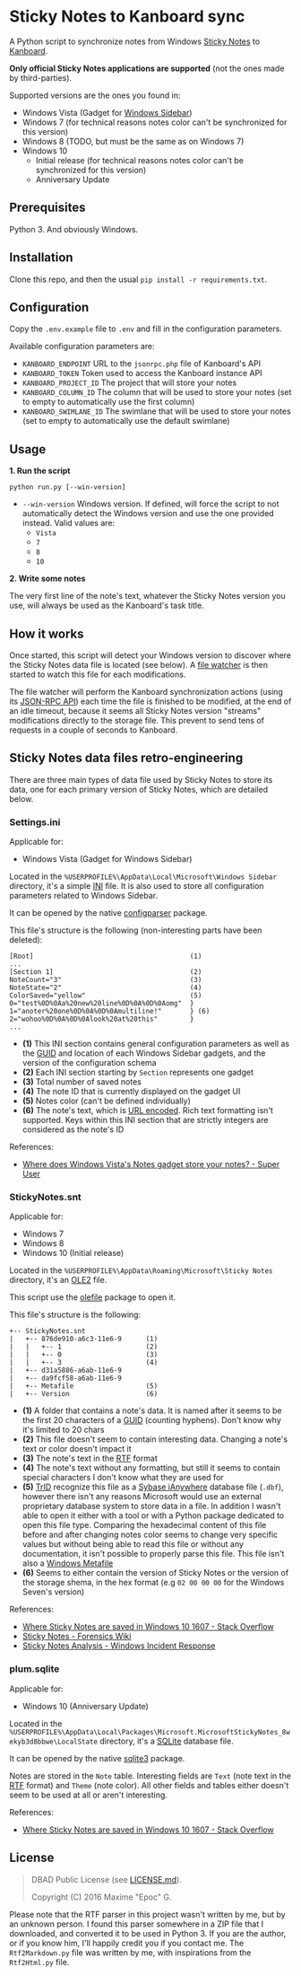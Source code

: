 # Sticky Notes to Kanboard sync

A Python script to synchronize notes from Windows [Sticky Notes](https://en.wikipedia.org/wiki/Sticky_Notes) to [Kanboard](https://kanboard.net/).

**Only official Sticky Notes applications are supported** (not the ones made by third-parties).

Supported versions are the ones you found in:

  - Windows Vista (Gadget for [Windows Sidebar](https://en.wikipedia.org/wiki/Windows_Desktop_Gadgets))
  - Windows 7 (for technical reasons notes color can't be synchronized for this version)
  - Windows 8 (TODO, but must be the same as on Windows 7)
  - Windows 10
    - Initial release (for technical reasons notes color can't be synchronized for this version)
    - Anniversary Update

## Prerequisites

Python 3. And obviously Windows.

## Installation

Clone this repo, and then the usual `pip install -r requirements.txt`.

## Configuration

Copy the `.env.example` file to `.env` and fill in the configuration parameters.

Available configuration parameters are:

  - `KANBOARD_ENDPOINT` URL to the `jsonrpc.php` file of Kanboard's API
  - `KANBOARD_TOKEN` Token used to access the Kanboard instance API
  - `KANBOARD_PROJECT_ID` The project that will store your notes
  - `KANBOARD_COLUMN_ID` The column that will be used to store your notes (set to empty to automatically use the first column)
  - `KANBOARD_SWIMLANE_ID` The swimlane that will be used to store your notes (set to empty to automatically use the default swimlane)

## Usage

**1. Run the script**

```
python run.py [--win-version]
```

  - `--win-version` Windows version. If defined, will force the script to not automatically detect the Windows version and use the one provided instead. Valid values are:
    - `Vista`
    - `7`
    - `8`
    - `10`

**2. Write some notes**

The very first line of the note's text, whatever the Sticky Notes version you use, will always be used as the Kanboard's task title.

## How it works

Once started, this script will detect your Windows version to discover where the Sticky Notes data file is located (see
below). A [file watcher](https://github.com/gorakhargosh/watchdog) is then started to watch this file for each modifications.

The file watcher will perform the Kanboard synchronization actions (using its [JSON-RPC API](https://kanboard.net/documentation/api-json-rpc)) each time
the file is finished to be modified, at the end of an idle timeout, because it seems all Sticky Notes version "streams" modifications
directly to the storage file. This prevent to send tens of requests in a couple of seconds to Kanboard.

## Sticky Notes data files retro-engineering

There are three main types of data file used by Sticky Notes to store its data, one for each primary version of Sticky
Notes, which are detailed below.

### Settings.ini

Applicable for:

  - Windows Vista (Gadget for Windows Sidebar)

Located in the `%USERPROFILE%\AppData\Local\Microsoft\Windows Sidebar` directory, it's a simple [INI](https://en.wikipedia.org/wiki/INI_file)
file. It is also used to store all configuration parameters related to Windows Sidebar.

It can be opened by the native [configparser](https://docs.python.org/3.5/library/configparser.html) package.

This file's structure is the following (non-interesting parts have been deleted):

```
[Root]                                       (1)
...
[Section 1]                                  (2)
NoteCount="3"                                (3)
NoteState="2"                                (4)
ColorSaved="yellow"                          (5)
0="test%0D%0Aa%20new%20line%0D%0A%0D%0Aomg"  }
1="anoter%20one%0D%0A%0D%0Amultiline!"       } (6)
2="wohoo%0D%0A%0D%0Alook%20at%20this"        }
...
```

  - **(1)** This INI section contains general configuration parameters as well as the [GUID](https://en.wikipedia.org/wiki/Globally_unique_identifier) and location of each Windows Sidebar gadgets, and the version of the configuration schema
  - **(2)** Each INI section starting by `Section` represents one gadget
  - **(3)** Total number of saved notes
  - **(4)** The note ID that is currently displayed on the gadget UI
  - **(5)** Notes color (can't be defined individually)
  - **(6)** The note's text, which is [URL encoded](https://en.wikipedia.org/wiki/Percent-encoding). Rich text formatting isn't supported. Keys within this INI section that are strictly integers are considered as the note's ID

References:

  - [Where does Windows Vista's Notes gadget store your notes? - Super User](http://superuser.com/a/119515/214377)

### StickyNotes.snt

Applicable for:

  - Windows 7
  - Windows 8
  - Windows 10 (Initial release)

Located in the `%USERPROFILE%\AppData\Roaming\Microsoft\Sticky Notes` directory, it's an [OLE2](https://en.wikipedia.org/wiki/Compound_File_Binary_Format) file.

This script use the [olefile](https://bitbucket.org/decalage/olefileio_pl/) package to open it.

This file's structure is the following:

```
+-- StickyNotes.snt
|   +-- 876de910-a6c3-11e6-9      (1)
|   |   +-- 1                     (2)
|   |   +-- 0                     (3)
|   |   +-- 3                     (4)
|   +-- d31a5886-a6ab-11e6-9
|   +-- da9fcf58-a6ab-11e6-9
|   +-- Metafile                  (5)
|   +-- Version                   (6)
```

  - **(1)** A folder that contains a note's data. It is named after it seems to be the first 20 characters of a [GUID](https://en.wikipedia.org/wiki/Globally_unique_identifier) (counting hyphens). Don't know why it's limited to 20 chars
  - **(2)** This file doesn't seem to contain interesting data. Changing a note's text or color doesn't impact it
  - **(3)** The note's text in the [RTF](https://en.wikipedia.org/wiki/Rich_Text_Format) format
  - **(4)** The note's text without any formatting, but still it seems to contain special characters I don't know what they are used for
  - **(5)** [TrID](http://mark0.net/soft-trid-e.html) recognize this file as a [Sybase iAnywhere](https://en.wikipedia.org/wiki/Sybase_iAnywhere) database file (`.dbf`), however there isn't any reasons Microsoft would use an external proprietary database system to store data in a file. In addition I wasn't able to open it either with a tool or with a Python package dedicated to open this file type. Comparing the hexadecimal content of this file before and after changing notes color seems to change very specific values but without being able to read this file or without any documentation, it isn't possible to properly parse this file. This file isn't also a [Windows Metafile](https://en.wikipedia.org/wiki/Windows_Metafile)
  - **(6)** Seems to either contain the version of Sticky Notes or the version of the storage shema, in the hex format (e.g `02 00 00 00` for the Windows Seven's version)

References:

  - [Where Sticky Notes are saved in Windows 10 1607 - Stack Overflow](http://stackoverflow.com/a/38823429/1252290)
  - [Sticky Notes - Forensics Wiki](http://www.forensicswiki.org/wiki/Sticky_Notes)
  - [Sticky Notes Analysis - Windows Incident Response](http://windowsir.blogspot.fr/2011/08/sticky-notes-analysis.html)

### plum.sqlite

Applicable for:

  - Windows 10 (Anniversary Update)

Located in the `%USERPROFILE%\AppData\Local\Packages\Microsoft.MicrosoftStickyNotes_8wekyb3d8bbwe\LocalState` directory, it's a [SQLite](https://en.wikipedia.org/wiki/SQLite) database file.
 
It can be opened by the native [sqlite3](https://docs.python.org/3.5/library/sqlite3.html) package.

Notes are stored in the `Note` table. Interesting fields are `Text` (note text in the [RTF](https://en.wikipedia.org/wiki/Rich_Text_Format)
format) and `Theme` (note color). All other fields and tables either doesn't seem to be used at all or aren't interesting.

References:

  - [Where Sticky Notes are saved in Windows 10 1607 - Stack Overflow](http://stackoverflow.com/a/39197793/1252290)

## License

> DBAD Public License (see [LICENSE.md](LICENSE.md)).
>
> Copyright (C) 2016 Maxime "Epoc" G.

Please note that the RTF parser in this project wasn't written by me, but by an unknown person. I found this parser
somewhere in a ZIP file that I downloaded, and converted it to be used in Python 3. If you are the author, or if
you know him, I'll happily credit you if you contact me. The `Rtf2Markdown.py` file was written by me, with inspirations
from the `Rtf2Html.py` file.